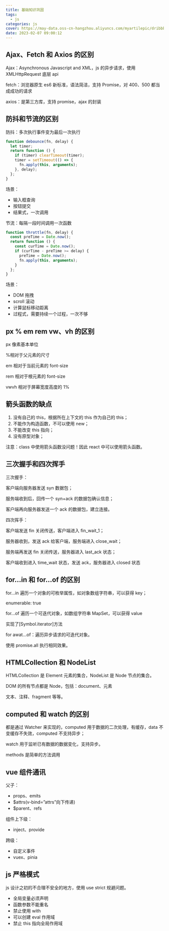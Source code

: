 ```yaml
---
title: 基础知识巩固
tags:
  - js
categories: js
cover: https://may-data.oss-cn-hangzhou.aliyuncs.com/myartilepic/dribbble%20(1).png
date: 2023-02-07 09:00:12
---
```


## Ajax、Fetch 和 Axios 的区别

Ajax：Asynchronous Javascript and XML，js 的异步请求，使用 XMLHttpRequest 底层 api

fetch：浏览器原生 es6 新标准，语法简洁，支持 Promise，对 400、500 都当成成功的请求

axios：是第三方库，支持 promise，ajax 的封装

## 防抖和节流的区别

防抖：多次执行事件变为最后一次执行

```jsx
function debounce(fn, delay) {
  let timer;
  return function () {
    if (timer) clearTimeout(timer);
    timer = setTimeout(() => {
      fn.apply(this, arguments);
    }, delay);
  };
}
```

场景：

- 输入框查询
- 按钮提交
- 结果式，一次调用

节流：每隔一段时间调用一次函数

```jsx
function throttle(fn, delay) {
  const preTime = Date.now();
  return function () {
    const curTime = Date.now();
    if (curTime - preTime >= delay) {
      preTime = Date.now();
      fn.apply(this, arguments);
    }
  };
}
```

场景：

- DOM 拖拽
- scroll 滚动
- 计算鼠标移动距离
- 过程式，需要持续一个过程，一次不够

## px % em rem vw、vh 的区别

px 像素基本单位

%相对于父元素的尺寸

em 相对于当前元素的 font-size

rem 相对于根元素的 font-size

vwvh 相对于屏幕宽度高度的 1%

## 箭头函数的缺点

1. 没有自己的 this，根据所在上下文的 this 作为自己的 this；
2. 不能作为构造函数，不可以使用 new；
3. 不能改变 this 指向；
4. 没有原型对象；

注意：class 中使用箭头函数没问题！因此 react 中可以使用箭头函数。

## 三次握手和四次挥手

三次握手：

客户端向服务器发送 syn 数据包；

服务端收到后，回传一个 syn+ack 的数据包确认信息；

客户端再向服务器发送一个 ack 的数据包，建立连接。

四次挥手：

客户端发送 fin 关闭传送，客户端进入 fin_wait_1；

服务器收到，发送 ack 给客户端，服务端进入 close_wait；

服务端再发送 fin 关闭传送，服务器进入 last_ack 状态；

客户端收到进入 time_wait 状态，发送 ack，服务器进入 closed 状态

## for…in 和 for…of 的区别

for…in 遍历一个对象的可枚举属性，如对象数组字符串，可以获得 key；

enumerable: true

for…of 遍历一个可迭代对象，如数组字符串 MapSet，可以获得 value

实现了[Symbol.iterator]方法

for awat…of：遍历异步请求的可迭代对象。

使用 promise.all 执行相同效果。

## HTMLCollection 和 NodeList

HTMLCollection 是 Element 元素的集合，NodeList 是 Node 节点的集合。

DOM 的所有节点都是 Node，包括：document、元素

文本、注释、fragment 等等。

## computed 和 watch 的区别

都是通过 Watcher 来实现的，computed 用于数据的二次处理，有缓存，data 不变缓存不失效，computed 不支持异步；

watch 用于监听已有数据的数据变化，支持异步。

methods 是简单的方法调用

## vue 组件通讯

父子：

- props、emits
- $attrs(v-bind=”attrs”向下传递)
- $parent、refs

组件上下级：

- inject、provide

跨级：

- 自定义事件
- vuex、pinia

## js 严格模式

js 设计之初的不合理不安全的地方，使用 use strict 规避问题。

- 全局变量必须声明
- 函数参数不能重名
- 禁止使用 with
- 可以创建 eval 作用域
- 禁止 this 指向全局作用域
